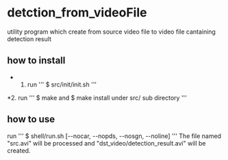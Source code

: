 # detction_from_videoFile

utility program which create from source video file to video file cantaining detection result
##  how to install 
* 1. run 
'''
$ src/init/init.sh
'''

*2. run 
'''
$ make and $ make install under src/ sub directory
'''

## how to use 
run 
'''
$ shell/run.sh [--nocar, --nopds, --nosgn, --noline]
'''
The file named "src.avi" will be processed 
and "dst_video/detection_result.avi" will be created.